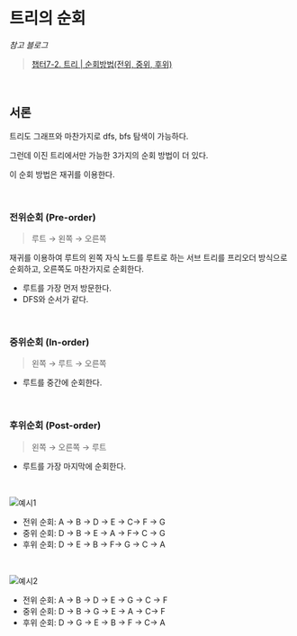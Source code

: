 # 트리의 순회

*참고 블로그*

> [챕터7-2. 트리 | 순회방법(전위, 중위, 후위)](https://ldgeao99.tistory.com/402)  

<br/>

## 서론

트리도 그래프와 마찬가지로 dfs, bfs 탐색이 가능하다. 

그런데 이진 트리에서만 가능한 3가지의 순회 방법이 더 있다.

이 순회 방법은 재귀를 이용한다.

<br/>

### 전위순회 (Pre-order)

> 루트 → 왼쪽 → 오른쪽

재귀를 이용하여 루트의 왼쪽 자식 노드를 루트로 하는 서브 트리를 프리오더 방식으로 순회하고, 오른쪽도 마찬가지로 순회한다.

- 루트를 가장 먼저 방문한다.
- DFS와 순서가 같다.

<br/>

### 중위순회 (In-order)

> 왼쪽 → 루트 → 오른쪽

- 루트를 중간에 순회한다.

<br/>

### 후위순회 (Post-order)

> 왼쪽 → 오른쪽 → 루트

- 루트를 가장 마지막에 순회한다.

<br/>

![예시1](https://img1.daumcdn.net/thumb/R1280x0/?scode=mtistory2&fname=https%3A%2F%2Fblog.kakaocdn.net%2Fdn%2FcWBZm2%2FbtqvDjCHhCY%2FyrgL9vseQZyAwKxXZKdhEK%2Fimg.png)

- 전위 순회: A → B → D → E → C→ F → G
- 중위 순회: D → B → E → A → F→ C → G
- 후위 순회: D → E → B → F→ G → C → A
<br/>

![예시2](https://img1.daumcdn.net/thumb/R1280x0/?scode=mtistory2&fname=https%3A%2F%2Fblog.kakaocdn.net%2Fdn%2FrAD8p%2FbtqvEquAKpk%2FJmzaHWdLVAoLmkB7foEDyk%2Fimg.png)

- 전위 순회: A → B → D → E → G → C → F
- 중위 순회: D → B → G → E → A → C→ F
- 후위 순회: D → G → E → B → F →  C→ A
